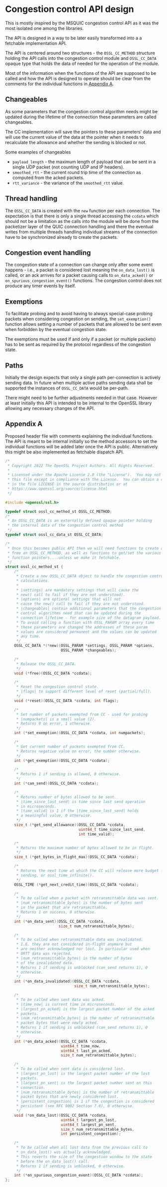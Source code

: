 Congestion control API design
=============================

This is mostly inspired by the MSQUIC congestion control API
as it was the most isolated one among the libraries.

The API is designed in a way to be later easily transformed into a
a fetchable implementation API.

The API is centered around two structures - the `OSSL_CC_METHOD`
structure holding the API calls into the congestion control module
and `OSSL_CC_DATA` opaque type that holds the data of needed
for the operation of the module.

Most of the information when the functions of the API are
supposed to be called and how the API is designed to operate
should be clear from the comments for the individual
functions in [Appendix A](#appendix-a).

Changeables
-----------

As some parameters that the congestion control algorithm needs might
be updated during the lifetime of the connection these parameters
are called changeables.

The CC implementation will save the pointers to these parameters'
data and will use the current value of the data at the pointer when
it needs to recalculate the allowance and whether the sending is
blocked or not.

Some examples of changeables

 - `payload_length` - the maximum length of payload that can be sent
   in a single UDP packet (not counting UDP and IP headers).
 - `smoothed_rtt` - the current round trip time of the connection
   as computed from the acked packets.
 - `rtt_variance` - the variance of the `smoothed_rtt` value.

Thread handling
---------------

The `OSSL_CC_DATA` is created with the `new` function per each
connection. The expectation is that there is only a single thread
accessing the `ccdata` which should not be a limitation as the calls
into the module will be done from the packetizer layer of the QUIC
connection handling and there the eventual writes from multiple threads
handling individual streams of the connection have to be synchronized
already to create the packets.

Congestion event handling
-------------------------

The congestion state of a connection can change only after some event
happens - i.e., a packet is considered lost meaning the `on_data_lost()`
is called, or an ack arrives for a packet causing calls to
`on_data_acked()` or `on_spurious_congestion_event()` functions.
The congestion control does not produce any timer events by itself.

Exemptions
----------

To facilitate probing and to avoid having to always special-case
probing packets when considering congestion on sending, the
`set_exemption()` function allows setting a number of packets that are
allowed to be sent even when forbidden by the eventual congestion state.

The exemptions must be used if and only if a packet (or multiple packets)
has to be sent as required by the protocol regardless of the congestion state.

Paths
-----

Initially the design expects that only a single path per-connection is
actively sending data. In future when multiple active paths sending data
shall be supported the instances of `OSSL_CC_DATA` would be per-path.

There might need to be further adjustments needed in that case. However
at least initially this API is intended to be internal to the
OpenSSL library allowing any necessary changes of the API.

Appendix A
----------

Proposed header file with comments explaining the individual
functions. The API is meant to be internal initially so the method
accessors to set the individual functions will be added later once
the API is public. Alternatively this might be also implemented
as fetchable dispatch API.

```C
/*
 * Copyright 2022 The OpenSSL Project Authors. All Rights Reserved.
 *
 * Licensed under the Apache License 2.0 (the "License").  You may not use
 * this file except in compliance with the License.  You can obtain a copy
 * in the file LICENSE in the source distribution or at
 * https://www.openssl.org/source/license.html
 */

#include <openssl/ssl.h>

typedef struct ossl_cc_method_st OSSL_CC_METHOD;
/*
 * An OSSL_CC_DATA is an externally defined opaque pointer holding
 * the internal data of the congestion control method
 */
typedef struct ossl_cc_data_st OSSL_CC_DATA;

/*
 * Once this becomes public API then we will need functions to create and
 * free an OSSL_CC_METHOD, as well as functions to get/set the various
 * function pointers....unless we make it fetchable.
 */
struct ossl_cc_method_st {
    /*
     * Create a new OSSL_CC_DATA object to handle the congestion control
     * calculations.
     *
     * |settings| are mandatory settings that will cause the
     * new() call to fail if they are not understood).
     * |options| are optional settings that will not
     * cause the new() call to fail if they are not understood.
     * |changeables| contain additional parameters that the congestion
     * control algorithms need that can be updated during the
     * connection lifetime - for example size of the datagram payload.
     * To avoid calling a function with OSSL_PARAM array every time
     * these parameters are changed the addresses of these param
     * values are considered permanent and the values can be updated
     * any time.
     */
    OSSL_CC_DATA *(*new)(OSSL_PARAM *settings, OSSL_PARAM *options,
                         OSSL_PARAM *changeables);

    /*
     * Release the OSSL_CC_DATA.
     */
    void (*free)(OSSL_CC_DATA *ccdata);

    /*
     * Reset the congestion control state.
     * |flags| to support different level of reset (partial/full).
     */
    void (*reset)(OSSL_CC_DATA *ccdata, int flags);

    /*
     * Set number of packets exempted from CC - used for probing
     * |numpackets| is a small value (2).
     * Returns 0 on error, 1 otherwise.
     */
    int (*set_exemption)(OSSL_CC_DATA *ccdata, int numpackets);

    /*
     * Get current number of packets exempted from CC.
     * Returns negative value on error, the number otherwise.
     */
    int (*get_exemption)(OSSL_CC_DATA *ccdata);

    /*
     * Returns 1 if sending is allowed, 0 otherwise.
     */
    int (*can_send)(OSSL_CC_DATA *ccdata);

    /*
     * Returns number of bytes allowed to be sent.
     * |time_since_last_send| is time since last send operation
     * in microseconds.
     * |time_valid| is 1 if the |time_since_last_send| holds
     * a meaningful value, 0 otherwise.
     */
    size_t (*get_send_allowance)(OSSL_CC_DATA *ccdata,
                                 uint64_t time_since_last_send,
                                 int time_valid);

    /*
     * Returns the maximum number of bytes allowed to be in flight.
     */
    size_t (*get_bytes_in_flight_max)(OSSL_CC_DATA *ccdata);

    /*
     * Returns the next time at which the CC will release more budget for
     * sending, or ossl_time_infinite().
     */
    OSSL_TIME (*get_next_credit_time)(OSSL_CC_DATA *ccdata);

    /*
     * To be called when a packet with retransmittable data was sent.
     * |num_retransmittable_bytes| is the number of bytes sent
     * in the packet that are retransmittable.
     * Returns 1 on success, 0 otherwise.
     */
    int (*on_data_sent)(OSSL_CC_DATA *ccdata,
                        size_t num_retransmittable_bytes);

    /*
     * To be called when retransmittable data was invalidated.
     * I.E. they are not considered in-flight anymore but
     * are neither acknowledged nor lost. In particular used when
     * 0RTT data was rejected.
     * |num_retransmittable_bytes| is the number of bytes
     * of the invalidated data.
     * Returns 1 if sending is unblocked (can_send returns 1), 0
     * otherwise.
     */
    int (*on_data_invalidated)(OSSL_CC_DATA *ccdata,
                               size_t num_retransmittable_bytes);

    /*
     * To be called when sent data was acked.
     * |time_now| is current time in microseconds.
     * |largest_pn_acked| is the largest packet number of the acked
     * packets.
     * |num_retransmittable_bytes| is the number of retransmittable
     * packet bytes that were newly acked.
     * Returns 1 if sending is unblocked (can_send returns 1), 0
     * otherwise.
     */
    int (*on_data_acked)(OSSL_CC_DATA *ccdata,
                         uint64_t time_now,
                         uint64_t last_pn_acked,
                         size_t num_retransmittable_bytes);

    /*
     * To be called when sent data is considered lost.
     * |largest_pn_lost| is the largest packet number of the lost
     * packets.
     * |largest_pn_sent| is the largest packet number sent on this
     * connection.
     * |num_retransmittable_bytes| is the number of retransmittable
     * packet bytes that are newly considered lost.
     * |persistent_congestion| is 1 if the congestion is considered
     * persistent (see RFC 9002 Section 7.6), 0 otherwise.
     */
    void (*on_data_lost)(OSSL_CC_DATA *ccdata,
                         uint64_t largest_pn_lost,
                         uint64_t largest_pn_sent,
                         size_t num_retransmittable_bytes,
                         int persistent_congestion);

    /*
     * To be called when all lost data from the previous call to
     * on_data_lost() was actually acknowledged.
     * This reverts the size of the congestion window to the state
     * before the on_data_lost() call.
     * Returns 1 if sending is unblocked, 0 otherwise.
     */
    int (*on_spurious_congestion_event)(OSSL_CC_DATA *ccdata);
};
```
